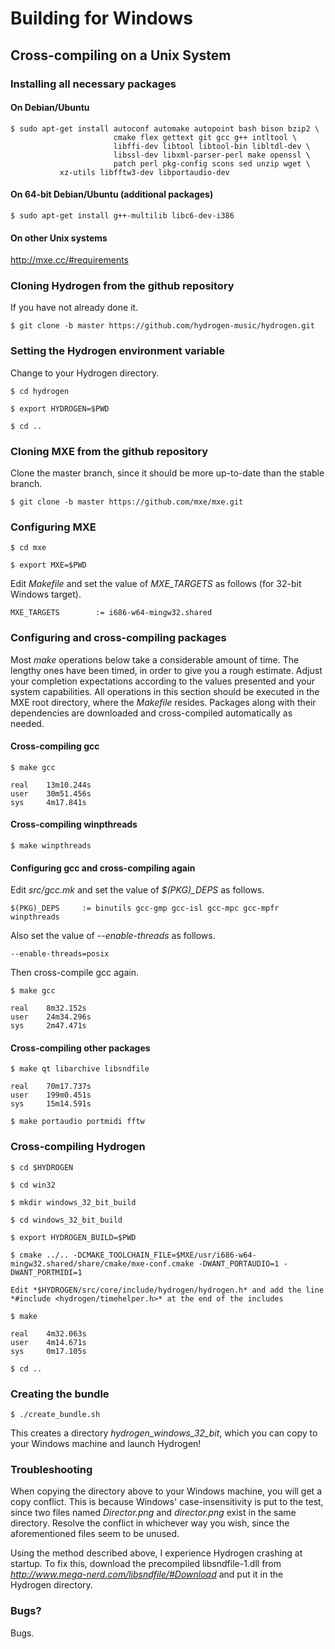 # Building for Windows

## Cross-compiling on a Unix System

### Installing all necessary packages

#### On Debian/Ubuntu

    $ sudo apt-get install autoconf automake autopoint bash bison bzip2 \
                           cmake flex gettext git gcc g++ intltool \
                           libffi-dev libtool libtool-bin libltdl-dev \
                           libssl-dev libxml-parser-perl make openssl \
                           patch perl pkg-config scons sed unzip wget \
			   xz-utils libfftw3-dev libportaudio-dev

#### On 64-bit Debian/Ubuntu (additional packages)

    $ sudo apt-get install g++-multilib libc6-dev-i386

#### On other Unix systems

http://mxe.cc/#requirements

### Cloning Hydrogen from the github repository

If you have not already done it.

    $ git clone -b master https://github.com/hydrogen-music/hydrogen.git

### Setting the Hydrogen environment variable

Change to your Hydrogen directory.

    $ cd hydrogen
    
    $ export HYDROGEN=$PWD
    
    $ cd ..

### Cloning MXE from the github repository

Clone the master branch, since it should be more up-to-date than the stable branch.

    $ git clone -b master https://github.com/mxe/mxe.git

### Configuring MXE

    $ cd mxe

    $ export MXE=$PWD

Edit *Makefile* and set the value of *MXE_TARGETS* as follows (for 32-bit Windows target).

    MXE_TARGETS        := i686-w64-mingw32.shared

### Configuring and cross-compiling packages

Most *make* operations below take a considerable amount of time. The lengthy ones have been timed, in order to give you a rough estimate. Adjust your completion expectations according to the values presented and your system capabilities. All operations in this section should be executed in the MXE root directory, where the *Makefile* resides. Packages along with their dependencies are downloaded and cross-compiled automatically as needed.

#### Cross-compiling gcc

    $ make gcc

    real    13m10.244s
    user    30m51.456s
    sys     4m17.841s

#### Cross-compiling winpthreads

    $ make winpthreads

#### Configuring gcc and cross-compiling again

Edit *src/gcc.mk* and set the value of *$(PKG)_DEPS* as follows.

    $(PKG)_DEPS     := binutils gcc-gmp gcc-isl gcc-mpc gcc-mpfr winpthreads

Also set the value of *--enable-threads* as follows.

    --enable-threads=posix

Then cross-compile gcc again.

    $ make gcc

    real    8m32.152s
    user    24m34.296s
    sys     2m47.471s

#### Cross-compiling other packages

    $ make qt libarchive libsndfile

    real    70m17.737s
    user    199m0.451s
    sys     15m14.591s

    $ make portaudio portmidi fftw

### Cross-compiling Hydrogen

    $ cd $HYDROGEN
    
    $ cd win32
    
    $ mkdir windows_32_bit_build
    
    $ cd windows_32_bit_build
    
    $ export HYDROGEN_BUILD=$PWD
    
    $ cmake ../.. -DCMAKE_TOOLCHAIN_FILE=$MXE/usr/i686-w64-mingw32.shared/share/cmake/mxe-conf.cmake -DWANT_PORTAUDIO=1 -DWANT_PORTMIDI=1

    Edit *$HYDROGEN/src/core/include/hydrogen/hydrogen.h* and add the line *#include <hydrogen/timehelper.h>* at the end of the includes
    
    $ make

    real    4m32.063s
    user    4m14.671s
    sys     0m17.105s

    $ cd ..

### Creating the bundle

    $ ./create_bundle.sh

This creates a directory *hydrogen_windows_32_bit*, which you can copy to your Windows machine and launch Hydrogen!

### Troubleshooting

When copying the directory above to your Windows machine, you will get a copy conflict. This is because Windows' case-insensitivity is put to the test, since two files named *Director.png* and *director.png* exist in the same directory. Resolve the conflict in whichever way you wish, since the aforementioned files seem to be unused.

Using the method described above, I experience Hydrogen crashing at startup. To fix this, download the precompiled libsndfile-1.dll from *http://www.mega-nerd.com/libsndfile/#Download* and put it in the Hydrogen directory.

### Bugs?

Bugs.